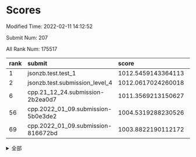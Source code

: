 # Scores

Modified Time: 2022-02-11 14:12:52

Submit Num: 207

All Rank Num: 175517

| rank |               submit               |       score        |       sigma        | pk_num |
| :--- | :--------------------------------- | :----------------- | :----------------- | :----- |
| 1    | jsonzb.test.test_1                 | 1012.5459143364113 | 0.8360766545556889 | 3390   |
| 2    | jsonzb.test.submission_level_4     | 1012.0617024260018 | 0.7836061215075324 | 3395   |
| 6    | cpp.21_12_24.submission-2b2ea0d7   | 1011.3569213150627 | 0.7607122323543769 | 3391   |
| 56   | cpp.2022_01_09.submission-5b0e3de2 | 1004.5319288230526 | 0.7198072790957436 | 3396   |
| 69   | cpp.2022_01_09.submission-816672bd | 1003.8822190112172 | 0.7113529016120936 | 3391   |


<details>
<summary>全部</summary>

| rank |                 submit                 |       score        |       sigma        | pk_num |
| :--- | :------------------------------------- | :----------------- | :----------------- | :----- |
| 1    | jsonzb.test.test_1                     | 1012.5459143364113 | 0.8360766545556889 | 3390   |
| 2    | jsonzb.test.submission_level_4         | 1012.0617024260018 | 0.7836061215075324 | 3395   |
| 3    | gobigger.level_3.submission_level_3_28 | 1011.4729956046167 | 0.7897276906462641 | 3390   |
| 4    | gobigger.level_3.submission_level_3_36 | 1011.4717494422875 | 0.7707366850493883 | 3398   |
| 5    | gobigger.level_3.submission_level_3_29 | 1011.3996351265196 | 0.7633275093720329 | 3392   |
| 6    | cpp.21_12_24.submission-2b2ea0d7       | 1011.3569213150627 | 0.7607122323543769 | 3391   |
| 7    | gobigger.level_3.submission_level_3_27 | 1011.1667806918844 | 0.7765660813997929 | 3394   |
| 8    | gobigger.level_3.submission_level_3_38 | 1010.9417402737624 | 0.7650251006308121 | 3387   |
| 9    | gobigger.level_3.submission_level_3_15 | 1010.8538309673719 | 0.7861359909719443 | 3395   |
| 10   | gobigger.level_3.submission_level_3_43 | 1010.8220544055329 | 0.7624087442515431 | 3387   |
| 11   | gobigger.level_3.submission_level_3_9  | 1010.7235598831334 | 0.7541134584026312 | 3393   |
| 12   | gobigger.level_3.submission_level_3_20 | 1010.7162163165488 | 0.7649550417429889 | 3386   |
| 13   | gobigger.level_3.submission_level_3_46 | 1010.6649626878958 | 0.7648041626296206 | 3389   |
| 14   | gobigger.level_3.submission_level_3_41 | 1010.6323040587184 | 0.7608823572858645 | 3392   |
| 15   | gobigger.level_3.submission_level_3_2  | 1010.6226156333676 | 0.7914543256874723 | 3387   |
| 16   | gobigger.level_3.submission_level_3_26 | 1010.4490040792971 | 0.7689588087094795 | 3389   |
| 17   | gobigger.level_3.submission_level_3_10 | 1010.4446651311534 | 0.7447648322865932 | 3394   |
| 18   | gobigger.level_3.submission_level_3_42 | 1010.3993171748103 | 0.7721455850455019 | 3391   |
| 19   | gobigger.level_3.submission_level_3_48 | 1010.3917800479744 | 0.761628006566969  | 3389   |
| 20   | gobigger.level_3.submission_level_3_23 | 1010.3690703459466 | 0.7676026965062005 | 3391   |
| 21   | gobigger.level_3.submission_level_3_8  | 1010.2816221666991 | 0.7626613346350258 | 3391   |
| 22   | gobigger.level_3.submission_level_3_11 | 1010.2630620075236 | 0.7524545904589827 | 3390   |
| 23   | gobigger.level_3.submission_level_3_3  | 1010.2629938251689 | 0.7428801138093233 | 3384   |
| 24   | gobigger.level_3.submission_level_3_5  | 1010.2523045487642 | 0.7734150604903651 | 3394   |
| 25   | gobigger.level_3.submission_level_3_6  | 1010.1005831096143 | 0.7655119283909451 | 3389   |
| 26   | gobigger.level_3.submission_level_3_39 | 1010.0944853351491 | 0.7509043081690677 | 3390   |
| 27   | gobigger.level_3.submission_level_3_4  | 1010.081469577912  | 0.7523956703238244 | 3396   |
| 28   | gobigger.level_3.submission_level_3_33 | 1010.0030828254986 | 0.7520114569895204 | 3386   |
| 29   | gobigger.level_3.submission_level_3_35 | 1009.9545568148008 | 0.7670538306157634 | 3394   |
| 30   | gobigger.level_3.submission_level_3_16 | 1009.9332794072883 | 0.7495198183203635 | 3387   |
| 31   | gobigger.level_3.submission_level_3_45 | 1009.9125448803724 | 0.7592503124520771 | 3389   |
| 32   | gobigger.level_3.submission_level_3_32 | 1009.8943349119983 | 0.7936072388250911 | 3390   |
| 33   | gobigger.level_3.submission_level_3_1  | 1009.8790370567457 | 0.769326592880373  | 3394   |
| 34   | gobigger.level_3.submission_level_3_21 | 1009.8559794608562 | 0.766737432780924  | 3388   |
| 35   | gobigger.level_3.submission_level_3_19 | 1009.8299490029168 | 0.7623302039250515 | 3390   |
| 36   | gobigger.level_3.submission_level_3_0  | 1009.8137449699051 | 0.7837171131582121 | 3400   |
| 37   | gobigger.level_3.submission_level_3_24 | 1009.8080422123983 | 0.7494242623874537 | 3395   |
| 38   | gobigger.level_3.submission_level_3_13 | 1009.7666109798402 | 0.7403585943338986 | 3388   |
| 39   | gobigger.level_3.submission_level_3_30 | 1009.7331465965066 | 0.7498088963424998 | 3388   |
| 40   | gobigger.level_3.submission_level_3_18 | 1009.7265510880623 | 0.7514004995833444 | 3395   |
| 41   | gobigger.level_3.submission_level_3_31 | 1009.6342010494703 | 0.7469420943401629 | 3391   |
| 42   | gobigger.level_3.submission_level_3_40 | 1009.606826977663  | 0.7624430181578827 | 3398   |
| 43   | gobigger.level_3.submission_level_3_12 | 1009.5736091719674 | 0.7643498545150357 | 3398   |
| 44   | gobigger.level_3.submission_level_3_37 | 1009.3518761083388 | 0.7349037023085434 | 3386   |
| 45   | gobigger.level_3.submission_level_3_47 | 1009.2992570747481 | 0.7461898791247444 | 3391   |
| 46   | gobigger.level_3.submission_level_3_25 | 1009.2352970452063 | 0.7612909193269702 | 3385   |
| 47   | gobigger.level_3.submission_level_3_22 | 1008.971899596277  | 0.7495434741771145 | 3390   |
| 48   | gobigger.level_3.submission_level_3_7  | 1008.7188641385565 | 0.7522057476147502 | 3393   |
| 49   | gobigger.level_3.submission_level_3_14 | 1008.6992762271939 | 0.7527296208177976 | 3388   |
| 50   | gobigger.level_3.submission_level_3_49 | 1008.4827133072519 | 0.7456529619489943 | 3388   |
| 51   | gobigger.level_3.submission_level_3_44 | 1008.3407958188981 | 0.7433802786326646 | 3389   |
| 52   | gobigger.level_3.submission_level_3_17 | 1008.3208167707718 | 0.7339329681989074 | 3390   |
| 53   | gobigger.level_3.submission_level_3_34 | 1007.7391730449773 | 0.7337282717292705 | 3394   |
| 54   | gobigger.level_1.submission_level_1_29 | 1004.8667837588852 | 0.722738824234522  | 3396   |
| 55   | gobigger.level_1.submission_level_1_6  | 1004.7017730984329 | 0.7211469008363741 | 3395   |
| 56   | cpp.2022_01_09.submission-5b0e3de2     | 1004.5319288230526 | 0.7198072790957436 | 3396   |
| 57   | gobigger.level_1.submission_level_1_22 | 1004.4235013275983 | 0.724486019755205  | 3389   |
| 58   | gobigger.level_1.submission_level_1_4  | 1004.4026827190208 | 0.7260543408310017 | 3390   |
| 59   | gobigger.level_1.submission_level_1_2  | 1004.3677460689836 | 0.7179339813764234 | 3393   |
| 60   | gobigger.level_1.submission_level_1_43 | 1004.244708387499  | 0.7110362705636583 | 3390   |
| 61   | gobigger.level_1.submission_level_1_10 | 1004.2425527644801 | 0.71011167371381   | 3388   |
| 62   | gobigger.level_1.submission_level_1_26 | 1004.2412305650209 | 0.7333957136064195 | 3392   |
| 63   | gobigger.level_1.submission_level_1_15 | 1004.2066395896426 | 0.71439524284852   | 3391   |
| 64   | gobigger.level_1.submission_level_1_34 | 1004.1272666487539 | 0.728210024968631  | 3389   |
| 65   | gobigger.level_1.submission_level_1_1  | 1003.9790786386808 | 0.7192389709697711 | 3391   |
| 66   | gobigger.level_1.submission_level_1_23 | 1003.9294496351812 | 0.7182516443928478 | 3394   |
| 67   | gobigger.level_1.submission_level_1_21 | 1003.894683817878  | 0.7316683182254192 | 3389   |
| 68   | gobigger.level_1.submission_level_1_39 | 1003.8872126510358 | 0.7126977012072098 | 3388   |
| 69   | cpp.2022_01_09.submission-816672bd     | 1003.8822190112172 | 0.7113529016120936 | 3391   |
| 70   | gobigger.level_1.submission_level_1_38 | 1003.8495636653762 | 0.7304940968201281 | 3393   |
| 71   | gobigger.level_1.submission_level_1_18 | 1003.8075055903379 | 0.7068156381617805 | 3399   |
| 72   | gobigger.level_1.submission_level_1_46 | 1003.7679317573736 | 0.727422589712299  | 3395   |
| 73   | gobigger.level_1.submission_level_1_3  | 1003.616963306877  | 0.7089806421887476 | 3389   |
| 74   | gobigger.level_1.submission_level_1_0  | 1003.5818602441796 | 0.7327036428886994 | 3383   |
| 75   | gobigger.level_1.submission_level_1_14 | 1003.5073196593869 | 0.7186356651182499 | 3394   |
| 76   | gobigger.level_1.submission_level_1_20 | 1003.5026468779788 | 0.7302050375453116 | 3394   |
| 77   | gobigger.level_1.submission_level_1_13 | 1003.4789263759536 | 0.7087084902110354 | 3390   |
| 78   | gobigger.level_1.submission_level_1_35 | 1003.3873746605916 | 0.7272305520350549 | 3395   |
| 79   | gobigger.level_1.submission_level_1_33 | 1003.3855292923887 | 0.7120713421207273 | 3392   |
| 80   | gobigger.level_1.submission_level_1_42 | 1003.3846306169776 | 0.7274637978246723 | 3396   |
| 81   | gobigger.level_1.submission_level_1_31 | 1003.3522472055582 | 0.7182964034499096 | 3392   |
| 82   | gobigger.level_1.submission_level_1_47 | 1003.3279323584908 | 0.7277897086415244 | 3389   |
| 83   | gobigger.level_1.submission_level_1_27 | 1003.3235262894153 | 0.7172978833069382 | 3390   |
| 84   | gobigger.level_1.submission_level_1_5  | 1003.1910818864175 | 0.7193316950728843 | 3394   |
| 85   | gobigger.level_1.submission_level_1_48 | 1003.1703345189835 | 0.7180515062886722 | 3393   |
| 86   | gobigger.level_1.submission_level_1_17 | 1003.1485839085259 | 0.7100928336010677 | 3390   |
| 87   | gobigger.level_1.submission_level_1_36 | 1003.0131097426848 | 0.7103333330556656 | 3389   |
| 88   | gobigger.level_1.submission_level_1_8  | 1002.9825813833316 | 0.7252126836450423 | 3389   |
| 89   | gobigger.level_1.submission_level_1_9  | 1002.9645058007661 | 0.7242585319209683 | 3391   |
| 90   | gobigger.level_1.submission_level_1_16 | 1002.8800380182989 | 0.7123656349308131 | 3389   |
| 91   | gobigger.level_1.submission_level_1_11 | 1002.8685138932161 | 0.7161240799574544 | 3390   |
| 92   | gobigger.level_1.submission_level_1_44 | 1002.8633593353832 | 0.7231999452187446 | 3392   |
| 93   | gobigger.level_1.submission_level_1_40 | 1002.8609087065768 | 0.7164975932327264 | 3390   |
| 94   | gobigger.level_1.submission_level_1_41 | 1002.7051396969525 | 0.7139248955680809 | 3392   |
| 95   | gobigger.level_1.submission_level_1_12 | 1002.6903112073566 | 0.7233879004566743 | 3386   |
| 96   | gobigger.level_1.submission_level_1_30 | 1002.6842430738642 | 0.7077462944379753 | 3396   |
| 97   | gobigger.level_1.submission_level_1_24 | 1002.6481096880653 | 0.7181374745637362 | 3396   |
| 98   | gobigger.level_1.submission_level_1_7  | 1002.6204501485297 | 0.7077647402645336 | 3390   |
| 99   | gobigger.level_1.submission_level_1_49 | 1002.6112349028723 | 0.7167450359277903 | 3397   |
| 100  | gobigger.level_1.submission_level_1_37 | 1002.4561090873829 | 0.7069294635452836 | 3386   |
| 101  | gobigger.level_1.submission_level_1_19 | 1002.2953165296384 | 0.7170573705048501 | 3396   |
| 102  | gobigger.level_1.submission_level_1_25 | 1002.281585218284  | 0.7252327885975581 | 3390   |
| 103  | gobigger.level_1.submission_level_1_32 | 1002.2286330763009 | 0.7155483670363016 | 3393   |
| 104  | gobigger.level_1.submission_level_1_28 | 1001.9894196110231 | 0.717374419180568  | 3393   |
| 105  | gobigger.level_1.submission_level_1_45 | 1001.6686788562404 | 0.7078722599322479 | 3391   |
| 106  | gobigger.random.submission_random_8    | 997.3751635820958  | 0.7092893179306743 | 3390   |
| 107  | gobigger.random.submission_random_2    | 997.197474357146   | 0.7103511940855207 | 3394   |
| 108  | gobigger.random.submission_random_29   | 997.1808276279796  | 0.7011468227760829 | 3392   |
| 109  | gobigger.random.submission_random_5    | 996.7945610724124  | 0.7090213536421579 | 3395   |
| 110  | gobigger.random.submission_random_21   | 996.6220519302933  | 0.7013646805181826 | 3389   |
| 111  | gobigger.random.submission_random_27   | 996.5793594105322  | 0.7049461415824455 | 3390   |
| 112  | gobigger.random.submission_random_39   | 996.50908456076    | 0.7119434969103833 | 3391   |
| 113  | gobigger.random.submission_random_18   | 996.488138465891   | 0.7031645656473624 | 3393   |
| 114  | gobigger.random.submission_random_25   | 996.4440872425962  | 0.7187943884247301 | 3398   |
| 115  | gobigger.random.submission_random_32   | 996.3905078459951  | 0.706066117363491  | 3399   |
| 116  | gobigger.random.submission_random_17   | 996.3587124448046  | 0.7147191258373888 | 3395   |
| 117  | gobigger.random.submission_random_31   | 996.3188695168574  | 0.7016655398281684 | 3394   |
| 118  | gobigger.random.submission_random_40   | 996.2323458107235  | 0.7117173468831549 | 3387   |
| 119  | gobigger.random.submission_random_10   | 996.1933506897258  | 0.713002480661299  | 3393   |
| 120  | gobigger.random.submission_random_42   | 996.1768624759953  | 0.7155405826217209 | 3388   |
| 121  | gobigger.random.submission_random_26   | 996.1552966700647  | 0.7095590967690021 | 3392   |
| 122  | gobigger.random.submission_random_7    | 996.1421618319595  | 0.7111087735194653 | 3393   |
| 123  | gobigger.random.submission_random_4    | 996.0938530206694  | 0.7208858162094759 | 3393   |
| 124  | gobigger.random.submission_random_24   | 996.0656640244414  | 0.7052885162919359 | 3391   |
| 125  | gobigger.random.submission_random_43   | 996.0364958187785  | 0.7088050582286591 | 3392   |
| 126  | gobigger.random.submission_random_35   | 996.0097300113549  | 0.7127231378196958 | 3396   |
| 127  | gobigger.random.submission_random_37   | 995.988211317405   | 0.7117568767209298 | 3391   |
| 128  | gobigger.random.submission_random_23   | 995.9626650917365  | 0.7188927429203974 | 3395   |
| 129  | gobigger.random.submission_random_0    | 995.9532990968206  | 0.70545373221453   | 3398   |
| 130  | gobigger.random.submission_random_45   | 995.8951837600887  | 0.7213931200699929 | 3388   |
| 131  | gobigger.random.submission_random_16   | 995.889937027839   | 0.7074355939437895 | 3395   |
| 132  | gobigger.random.submission_random_46   | 995.883456175563   | 0.6988898640425772 | 3387   |
| 133  | gobigger.random.submission_random_34   | 995.8265500114225  | 0.7109417695336949 | 3390   |
| 134  | gobigger.random.submission_random_48   | 995.7294649571761  | 0.7197578731897124 | 3388   |
| 135  | gobigger.random.submission_random_28   | 995.712306331885   | 0.7362641364947686 | 3394   |
| 136  | gobigger.random.submission_random_38   | 995.7107966440173  | 0.7204181737191313 | 3396   |
| 137  | gobigger.random.submission_random_36   | 995.6279074020232  | 0.7189066825435958 | 3393   |
| 138  | gobigger.random.submission_random_20   | 995.6196267712113  | 0.7241284062104099 | 3388   |
| 139  | gobigger.random.submission_random_33   | 995.6175826437885  | 0.70335646713827   | 3387   |
| 140  | gobigger.random.submission_random_44   | 995.6103939575039  | 0.7148244170748694 | 3394   |
| 141  | gobigger.random.submission_random_11   | 995.6083484656288  | 0.7223969892026797 | 3390   |
| 142  | gobigger.random.submission_random_30   | 995.5987744069519  | 0.69635927927673   | 3388   |
| 143  | gobigger.random.submission_random_15   | 995.5948938981725  | 0.7138561844914957 | 3393   |
| 144  | gobigger.random.submission_random_9    | 995.4832623093981  | 0.7137045100217019 | 3393   |
| 145  | gobigger.random.submission_random_49   | 995.4597405666535  | 0.7140278497169471 | 3390   |
| 146  | gobigger.random.submission_random_3    | 995.4173757885314  | 0.7141221070347041 | 3391   |
| 147  | gobigger.random.submission_random_12   | 995.4086928511591  | 0.7188100440160645 | 3389   |
| 148  | gobigger.random.submission_random_14   | 995.3715400344545  | 0.7025314610593781 | 3393   |
| 149  | gobigger.random.submission_random_19   | 995.3452677626051  | 0.710125296501502  | 3391   |
| 150  | gobigger.random.submission_random_13   | 995.285617999202   | 0.7147004981112198 | 3389   |
| 151  | gobigger.random.submission_random_41   | 995.2293785643327  | 0.7270797819259108 | 3389   |
| 152  | gobigger.random.submission_random_6    | 995.1900568534678  | 0.7152528539168671 | 3392   |
| 153  | gobigger.random.submission_random_22   | 995.0661852112728  | 0.7093122026652158 | 3391   |
| 154  | gobigger.random.submission_random_47   | 994.9559937261284  | 0.7046846680528617 | 3388   |
| 155  | gobigger.random.submission_random_1    | 994.6640116112422  | 0.7112244946604881 | 3390   |
| 156  | gobigger.level_2.submission_level_2_49 | 994.0855150218425  | 0.7340079575698514 | 3389   |
| 157  | gobigger.level_2.submission_level_2_27 | 993.8374101713395  | 0.7316872162412608 | 3390   |
| 158  | gobigger.level_2.submission_level_2_13 | 993.1413048791134  | 0.7373148242839016 | 3393   |
| 159  | gobigger.level_2.submission_level_2_47 | 993.1294910769918  | 0.7378194142048718 | 3399   |
| 160  | gobigger.level_2.submission_level_2_36 | 992.9357891077403  | 0.731406716207524  | 3394   |
| 161  | gobigger.level_2.submission_level_2_10 | 992.9145834952936  | 0.741550914282858  | 3391   |
| 162  | gobigger.level_2.submission_level_2_16 | 992.7081459281883  | 0.7330064736266456 | 3394   |
| 163  | gobigger.level_2.submission_level_2_14 | 992.6859924555565  | 0.7310868271351705 | 3393   |
| 164  | gobigger.level_2.submission_level_2_6  | 992.6178642617704  | 0.7401391210243353 | 3390   |
| 165  | gobigger.level_2.submission_level_2_31 | 992.600854603141   | 0.7312612305149129 | 3389   |
| 166  | gobigger.level_2.submission_level_2_20 | 992.5757457097288  | 0.7287986024634436 | 3392   |
| 167  | gobigger.level_2.submission_level_2_46 | 992.4954481296567  | 0.7499938802543256 | 3393   |
| 168  | gobigger.level_2.submission_level_2_23 | 992.4750248477742  | 0.7353930935600803 | 3393   |
| 169  | gobigger.level_2.submission_level_2_40 | 992.4651391230965  | 0.7529220536504844 | 3394   |
| 170  | gobigger.level_2.submission_level_2_24 | 992.4261124465704  | 0.7444716129458454 | 3389   |
| 171  | gobigger.level_2.submission_level_2_11 | 992.3091443923257  | 0.7436496600976231 | 3392   |
| 172  | gobigger.level_2.submission_level_2_29 | 992.302312832208   | 0.7582662119674146 | 3395   |
| 173  | gobigger.level_2.submission_level_2_18 | 992.2769386449761  | 0.7595506080547024 | 3393   |
| 174  | gobigger.level_2.submission_level_2_21 | 992.2259776525972  | 0.7385854591161419 | 3388   |
| 175  | gobigger.level_2.submission_level_2_9  | 992.2235098882322  | 0.7301612562421562 | 3392   |
| 176  | gobigger.level_2.submission_level_2_35 | 992.193660303346   | 0.7481343287623123 | 3393   |
| 177  | gobigger.level_2.submission_level_2_41 | 992.186798580833   | 0.7456086702425916 | 3395   |
| 178  | gobigger.level_2.submission_level_2_2  | 992.1740282719225  | 0.7455686635585795 | 3395   |
| 179  | gobigger.level_2.submission_level_2_43 | 992.1576294613466  | 0.7396066982871988 | 3395   |
| 180  | gobigger.level_2.submission_level_2_25 | 992.1512479632104  | 0.7418402352890487 | 3394   |
| 181  | gobigger.level_2.submission_level_2_30 | 992.1403532159898  | 0.7394654151765448 | 3393   |
| 182  | gobigger.level_2.submission_level_2_22 | 992.1199387360014  | 0.7402074756299598 | 3392   |
| 183  | gobigger.level_2.submission_level_2_38 | 992.0838053871879  | 0.7396810450231402 | 3389   |
| 184  | gobigger.level_2.submission_level_2_7  | 992.0672424307566  | 0.7439691463661962 | 3392   |
| 185  | gobigger.level_2.submission_level_2_32 | 992.0359431768363  | 0.7425683147725844 | 3392   |
| 186  | gobigger.level_2.submission_level_2_5  | 992.0156038098943  | 0.7377877168634619 | 3396   |
| 187  | gobigger.level_2.submission_level_2_8  | 991.9078229325758  | 0.7520348178761125 | 3386   |
| 188  | gobigger.level_2.submission_level_2_44 | 991.7638862508338  | 0.7380334001815142 | 3392   |
| 189  | gobigger.level_2.submission_level_2_45 | 991.7133117806584  | 0.7429412141485146 | 3395   |
| 190  | gobigger.level_2.submission_level_2_34 | 991.7131839784143  | 0.7522025491104743 | 3392   |
| 191  | gobigger.level_2.submission_level_2_4  | 991.6843103676283  | 0.7679241224281879 | 3389   |
| 192  | gobigger.level_2.submission_level_2_12 | 991.6684869028015  | 0.7599307143682572 | 3391   |
| 193  | gobigger.level_2.submission_level_2_42 | 991.4967301479797  | 0.7444351164323314 | 3396   |
| 194  | gobigger.level_2.submission_level_2_26 | 991.3446446583331  | 0.7598998226939471 | 3399   |
| 195  | gobigger.level_2.submission_level_2_1  | 991.2991035821964  | 0.7504272530115208 | 3390   |
| 196  | gobigger.level_2.submission_level_2_0  | 991.2947985025437  | 0.7341336235603866 | 3393   |
| 197  | gobigger.level_2.submission_level_2_48 | 991.274569337645   | 0.7410203612332942 | 3391   |
| 198  | gobigger.level_2.submission_level_2_3  | 991.1099419264197  | 0.7556726685264237 | 3391   |
| 199  | gobigger.level_2.submission_level_2_37 | 991.1071437293565  | 0.7422891304694974 | 3396   |
| 200  | gobigger.level_2.submission_level_2_39 | 990.9807970747305  | 0.7631043691499884 | 3391   |
| 201  | gobigger.level_2.submission_level_2_28 | 990.9047456574601  | 0.7660034324504031 | 3391   |
| 202  | gobigger.level_2.submission_level_2_15 | 990.6675881795574  | 0.7926052716536224 | 3389   |
| 203  | gobigger.level_2.submission_level_2_17 | 990.5063557458556  | 0.7470174926378614 | 3395   |
| 204  | gobigger.level_2.submission_level_2_19 | 990.0516615521717  | 0.7780344469463372 | 3394   |
| 205  | gobigger.level_2.submission_level_2_33 | 989.5329538774032  | 0.781626505016321  | 3392   |
| 206  | gobigger.none.submission_none_0        | 977.711625160321   | 1.2849223297712902 | 3391   |
| 207  | gobigger.none.submission_none_1        | 977.5916407686072  | 1.2826527896368742 | 3387   |

</details>
